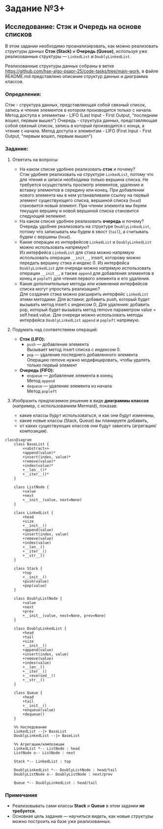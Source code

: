 # Задание №3+
## Исследование: Стэк и Очередь на основе списков  

В этом задании необходимо проанализировать, как можно реализовать структуры данных **Стэк (Stack)** и **Очередь (Queue)**, используя уже реализованные структуры — `LinkedList` и `DoublyLinkedList`.  

Реализованные структуры данных собраны в ветке https://github.com/hse-algo-psapr-25/code-tasks/tree/main-work, в файле README.md представлено описание структур данных и диаграмма классов.

### Определения:  
Стэк - структура данных, представляющая собой связный список, запись и чтение элементов в котором производится только с начала. Метод доступа к элементам - LIFO (Last Input - First Output, "последним вошел, первым вышел")
Очередь - структура данных, представляющая собой связный список, запись в который производится с конца, а чтение с начала. Метод доступа к элементам - LIFO (First Input - First Output, "первым вошел, первым вышел")
### Задание:  
1. Ответить на вопросы:  
   - На каком списке удобнее реализовать **стэк** и почему?  
   Стэк удобнее реализовать на структуре `LinkedList`, потому что для чтения и записи необходима только вершина списка. Не требуется осуществлять просмотр элементов, удаление и вставку элементов в середину или конец. При добавлении нового элемента мы в нем устанавливаем ссылку на первый элемент существующего списка, вершиной списка (`head`) становится новый элемент. При чтении элемента мы берем текущую вершину и новой вершиной списка становится следующий эелемент.
   - На каком списке удобнее реализовать **очередь** и почему?  
   Очередь удобнее реализовать на структуре `DoublyLinkedList`, потому что записывать мы будем в хвост (`tail`), а считывать будем с вершины (`head`).
   - Какие операции из интерфейсов `LinkedList` и `DoublyLinkedList` можно использовать напрямую?  
   Из интерфейса `LinkedList` для стэка можно напрямую использовать операции `__init__`, insert, которому можно передать вершину стэка и индекс 0.
   Из интерфейса `DoublyLinkedList` для очереди можно напрямую использовать операции `__init__`, а также `append`  для добавления элементов в конец и `popleft` для чтения первого элемента и его удаления. 
   - Какие дополнительные методы или изменения интерфейсов списка могут упростить реализацию?  
   Для создания стэка можно расширить интерфейс `LinkedList` этими методами:
   Для вставки: добавить push, который будет вызывать метод insert с индексом 0;
   Для удаления: добавить pop, который будет вызывать метод remove параметром  value = self.head.value.
   Для очереди можно использовать методы интерфейса `DoublyLinkedList` `append` и `popleft` напрямую.
   

2. Подумать над соответствием операций:  
   - **Стэк (LIFO):**  
     - `push` — добавление элемента  
      Вызывает метод insert списка с индексом 0.
     - `pop` — удаление последнего добавленного элемента
      Операцию remove нужно модифицировать, чтобы удалять только первый элемент
   - **Очередь (FIFO):**  
     - `enqueue` — добавление элемента в конец  
      Метод `append`
     - `dequeue` — удаление элемента из начала  
      Метод `popleft`

3. Изобразить предлагаемое решение в виде **диаграммы классов** (например, с использованием Mermaid), показав:  
   - какие классы будут использоваться, и как они будут изменены,  
   - какие новые классы (Stack, Queue) вы планируете добавить,  
   - от каких существующих классов они будут зависеть (агрегация/композиция).  

```mermaid
classDiagram
    class BaseList {
        <<abstract>>
        +append(value)*
        +insert(index, value)*
        +remove(value)*
        +index(value)*
        +__len__()*
        +__iter__()*
    }

    class ListNode {
        +value
        +next
        +__init__(value, next=None)
    }

    class LinkedList {
        +head
        +size
        +__init__()
        +append(value)
        +insert(index, value)
        +remove(value)
        +index(value)
        +__len__()
        +__iter__()
        +__str__()
    } 

    class Stack {
        +top
        +__init__()
        +push(value)
        +pop(value)
    }

    class DoublyListNode {
        +value
        +next
        +prev
        +__init__(value, next=None, prev=None)
    }

    class DoublyLinkedList {
        +head
        +tail
        +size
        +__init__()
        +append(value)
        +insert(index, value)
        +remove(value)
        +index(value)
        +__len__()
        +__iter__()
        +__reversed__()
        +__str__()
    }

    class Queue {
        +head
        +tail
        +__init__()
        +enqueue(value)
        +dequeue()
    }

    %% Наследование
    LinkedList --|> BaseList
    DoublyLinkedList --|> BaseList

    %% Агрегации/композиции
    LinkedList *-- ListNode : head
    ListNode o-- ListNode : next

    Stack *-- LinkedList : top

    DoublyLinkedList *-- DoublyListNode : head/tail
    DoublyListNode o-- DoublyListNode : next/prev

    Queue *-- DoublyLinkedList : head/tail
```

### Примечания  
- Реализовывать сами классы **Stack** и **Queue** в этом задании **не требуется**.  
- Основная цель задания — научиться видеть, как новые структуры можно построить на базе уже реализованных.  
